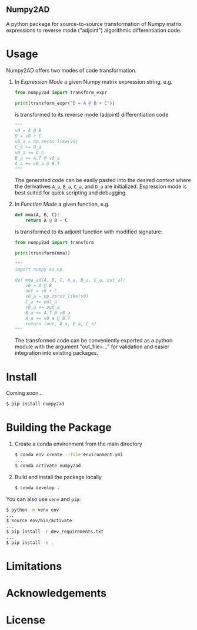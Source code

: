 ## Numpy2AD

A python package for source-to-source transformation of Numpy matrix expressions to reverse mode ("adjoint") algorithmic differentiation code.
# Usage
Numpy2AD offers two modes of code transformation.
1. In *Expression Mode* a given Numpy matrix expression string, e.g.
    ```python
    from numpy2ad import transform_expr
    
    print(transform_expr("D = A @ B + C"))
    ```
    is transformed to its reverse mode (adjoint) differentiation code
    ```python
    """
    v0 = A @ B
    D = v0 + C
    v0_a = np.zeros_like(v0)
    C_a += D_a
    v0_a += D_a
    B_a += A.T @ v0_a
    A_a += v0_a @ B.T
    """
    ```
    The generated code can be easily pasted into the desired context where the derivatives `A_a`, `B_a`, `C_a`, and `D_a` are initialized. Expression mode is best suited for quick scripting and debugging. 
2. In *Function Mode* a given function, e.g.
    ```python
    def mma(A, B, C):
        return A @ B + C
    ```
    is transformed to its adjoint function with modified signature:
    ```python
    from numpy2ad import transform

    print(transform(mma))
    ```
    ```python
    """
    import numpy as np

    def mma_ad(A, B, C, A_a, B_a, C_a, out_a):
        v0 = A @ B
        out = v0 + C
        v0_a = np.zeros_like(v0)
        C_a += out_a
        v0_a += out_a
        B_a += A.T @ v0_a
        A_a += v0_a @ B.T
        return (out, A_a, B_a, C_a)
    """
    ```
    
    The transformed code can be conveniently exported as a python module with the argument "out_file=..." for validation and easier integration into existing packages.

# Install
Coming soon...
```bash
$ pip install numpy2ad
```
# Building the Package
1. Create a conda environment from the main directory
    ```bash
    $ conda env create --file environment.yml
    ...
    $ conda activate numpy2ad
    ```
2. Build and install the package locally 
    ```bash
    $ conda develop .
    ```
You can also use `venv` and `pip`:
```bash
$ python -m venv env 
...
$ source env/bin/activate
...
$ pip install -r dev_requirements.txt
...
$ pip install -e .
```

# Limitations

# Acknowledgements

# License
